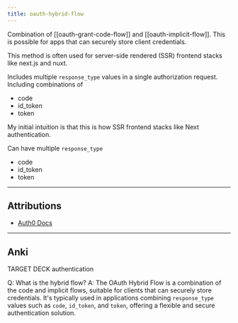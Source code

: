 ```yaml
---
title: oauth-hybrid-flow
---
```

Combination of [[oauth-grant-code-flow]] and [[oauth-implicit-flow]]. This is possible for apps that can securely store client credentials.

This method is often used for server-side rendered (SSR) frontend stacks like next.js and nuxt.

Includes multiple `response_type` values in a single authorization request. Including combinations of
- code
- id_token
- token


My initial intuition is that this is how SSR frontend stacks like Next authentication.

Can have multiple `response_type`
- code
- id_token
- token

---
## Attributions
- [Auth0 Docs](https://auth0.com/docs/get-started/authentication-and-authorization-flow/hybrid-flow)

----
## Anki
TARGET DECK
authentication

Q: What is the hybrid flow?
A: The OAuth Hybrid Flow is a combination of the code and implicit flows, suitable for clients that can securely store credentials. It's typically used in applications combining `response_type` values such as `code`, `id_token`, and `token`, offering a flexible and secure authentication solution.
<!--ID: 1700558287069-->
